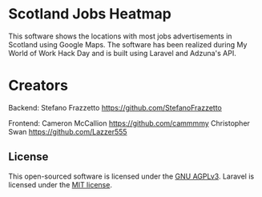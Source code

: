 # Scotland Jobs Heatmap

This software shows the locations with most jobs advertisements in Scotland using Google Maps.
The software has been realized during My World of Work Hack Day and is built using Laravel and Adzuna's API.

# Creators

Backend:    Stefano Frazzetto   https://github.com/StefanoFrazzetto

Frontend:   Cameron McCallion   https://github.com/cammmmy
            Christopher Swan    https://github.com/Lazzer555


## License

This open-sourced software is licensed under the [GNU AGPLv3](http://www.gnu.org/licenses/agpl-3.0.txt).
Laravel is licensed under the [MIT license](https://opensource.org/licenses/MIT).
